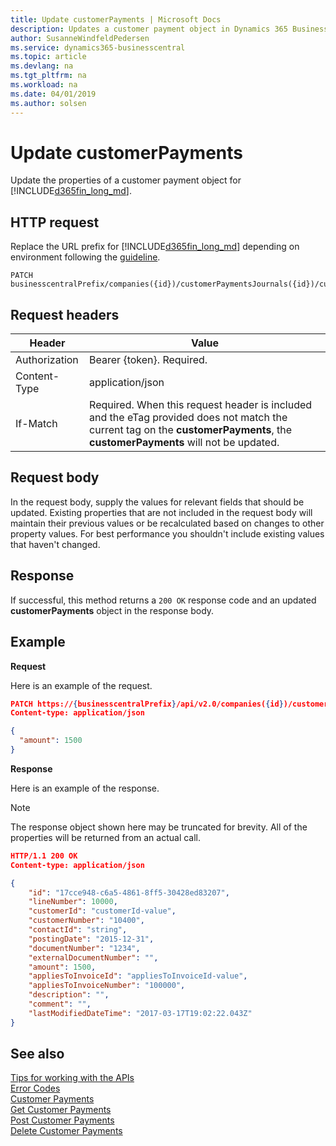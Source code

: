 ```yaml
---
title: Update customerPayments | Microsoft Docs
description: Updates a customer payment object in Dynamics 365 Business Central.
author: SusanneWindfeldPedersen
ms.service: dynamics365-businesscentral
ms.topic: article
ms.devlang: na
ms.tgt_pltfrm: na
ms.workload: na
ms.date: 04/01/2019
ms.author: solsen
---
```


# Update customerPayments
Update the properties of a customer payment object for [!INCLUDE[d365fin_long_md](../../includes/d365fin_long_md.md)].

## HTTP request
Replace the URL prefix for [!INCLUDE[d365fin_long_md](../../includes/d365fin_long_md.md)] depending on environment following the [guideline](../../v2.0/endpoints-apis-for-dynamics.md).

```
PATCH businesscentralPrefix/companies({id})/customerPaymentsJournals({id})/customerPayments({id})
```

## Request headers

|Header        |Value                    |
|--------------|-------------------------|
|Authorization |Bearer {token}. Required.|
|Content-Type  |application/json         |
|If-Match      |Required. When this request header is included and the eTag provided does not match the current tag on the **customerPayments**, the **customerPayments** will not be updated.    |

## Request body
In the request body, supply the values for relevant fields that should be updated. Existing properties that are not included in the request body will maintain their previous values or be recalculated based on changes to other property values. For best performance you shouldn't include existing values that haven't changed.

## Response
If successful, this method returns a ```200 OK``` response code and an updated **customerPayments** object in the response body.

## Example

**Request**

Here is an example of the request.
```json
PATCH https://{businesscentralPrefix}/api/v2.0/companies({id})/customerPaymentsJournals({id})/customerPayments({id})
Content-type: application/json

{
  "amount": 1500
}
```

**Response**

Here is an example of the response. 

> [!NOTE]  
>   The response object shown here may be truncated for brevity. All of the properties will be returned from an actual call.

```json
HTTP/1.1 200 OK
Content-type: application/json

{
    "id": "17cce948-c6a5-4861-8ff5-30428ed83207",
    "lineNumber": 10000,
    "customerId": "customerId-value",
    "customerNumber": "10400",
    "contactId": "string",
    "postingDate": "2015-12-31",
    "documentNumber": "1234",
    "externalDocumentNumber": "",
    "amount": 1500,
    "appliesToInvoiceId": "appliesToInvoiceId-value",
    "appliesToInvoiceNumber": "100000",
    "description": "",
    "comment": "",
    "lastModifiedDateTime": "2017-03-17T19:02:22.043Z"
}
```
## See also
[Tips for working with the APIs](/dynamics365/business-central/dev-itpro/developer/devenv-connect-apps-tips)  
[Error Codes](../dynamics_error_codes.md)  
[Customer Payments](../resources/dynamics_customerpayment.md)  
[Get Customer Payments](dynamics_customerpayment_get.md)  
[Post Customer Payments](dynamics_create_customerpayment.md)  
[Delete Customer Payments](dynamics_customerpayment_delete.md)  